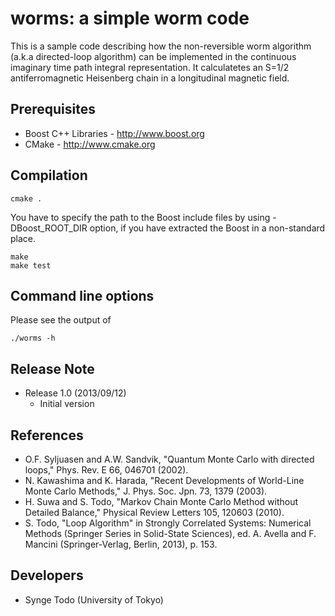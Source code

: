 worms: a simple worm code
==========================

This is a sample code describing how the non-reversible worm algorithm
(a.k.a directed-loop algorithm) can be implemented in the continuous
imaginary time path integral representation.  It calculatetes an S=1/2
antiferromagnetic Heisenberg chain in a longitudinal magnetic field.

## Prerequisites

 - Boost C++ Libraries - http://www.boost.org
 - CMake - http://www.cmake.org

## Compilation

    cmake .

You have to specify the path to the Boost include files by using -DBoost_ROOT_DIR option, if you have extracted the Boost in a non-standard place.

    make
    make test

## Command line options

 Please see the output of

    ./worms -h

## Release Note

 - Release 1.0 (2013/09/12)
     * Initial version

## References

 - O.F. Syljuasen and A.W. Sandvik, "Quantum Monte Carlo with directed loops," Phys. Rev. E 66, 046701 (2002).
 - N. Kawashima and K. Harada, "Recent Developments of World-Line Monte Carlo Methods," J. Phys. Soc. Jpn. 73, 1379 (2003).
 - H. Suwa and S. Todo, "Markov Chain Monte Carlo Method without Detailed Balance," Physical Review Letters 105, 120603 (2010).
 - S. Todo, "Loop Algorithm" in Strongly Correlated Systems: Numerical Methods (Springer Series in Solid-State Sciences), ed. A. Avella and F. Mancini (Springer-Verlag, Berlin, 2013), p. 153.

## Developers

 - Synge Todo (University of Tokyo)
